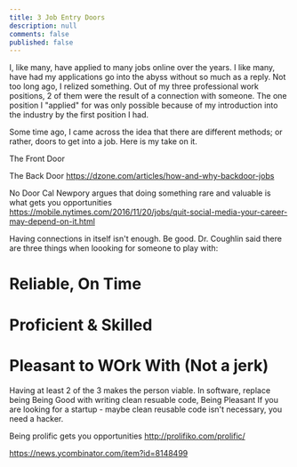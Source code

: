 ```yaml
---
title: 3 Job Entry Doors
description: null
comments: false
published: false
---
```


I, like many, have applied to many jobs online over the years.  I like many, have had my applications go into the abyss without so much as a reply.  Not too long ago, I relized something.  Out of my three professional work positions, 2 of them were the result of a connection with someone.  The one position I "applied" for was only possible because of my introduction into the industry by the first position I had.

Some time ago, I came across the idea that there are different methods; or rather, doors to get into a job.  Here is my take on it.

The Front Door


The Back Door
https://dzone.com/articles/how-and-why-backdoor-jobs

No Door
Cal Newpory argues that doing something rare and valuable is what gets you opportunities
https://mobile.nytimes.com/2016/11/20/jobs/quit-social-media-your-career-may-depend-on-it.html

Having connections in itself isn't enough.  Be good.
Dr. Coughlin said there are three things when loooking for someone to play with:
# Reliable, On Time
# Proficient & Skilled
# Pleasant to WOrk With (Not a jerk)
Having at least 2 of the 3 makes the person viable.  In software, replace being Being Good with writing clean resuable code, Being Pleasant 
If you are looking for a startup - maybe clean reusable code isn't necessary, you need a hacker.

Being prolific gets you opportunities
http://prolifiko.com/prolific/




https://news.ycombinator.com/item?id=8148499